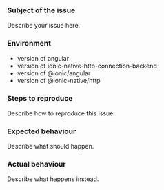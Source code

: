 ### Subject of the issue
Describe your issue here.

### Environment
* version of angular
* version of ionic-native-http-connection-backend
* version of @ionic/angular
* version of @ionic-native/http

### Steps to reproduce
Describe how to reproduce this issue.

### Expected behaviour
Describe what should happen.

### Actual behaviour
Describe what happens instead.
